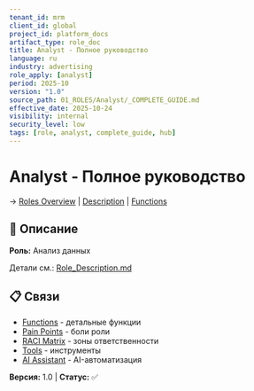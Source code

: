 ```yaml
---
tenant_id: mrm
client_id: global
project_id: platform_docs
artifact_type: role_doc
title: Analyst - Полное руководство
language: ru
industry: advertising
role_apply: [analyst]
period: 2025-10
version: "1.0"
source_path: 01_ROLES/Analyst/_COMPLETE_GUIDE.md
effective_date: 2025-10-24
visibility: internal
security_level: low
tags: [role, analyst, complete_guide, hub]
---
```


# Analyst - Полное руководство

→ [Roles Overview](../_README.md) | [Description](./Role_Description.md) | [Functions](./Functions.md)

## 🎯 Описание

**Роль:** Анализ данных

Детали см.: [Role_Description.md](./Role_Description.md)

## 📋 Связи

- [Functions](./Functions.md) - детальные функции  
- [Pain Points](./Pain_Points.md) - боли роли  
- [RACI Matrix](./RACI_Matrix.md) - зоны ответственности  
- [Tools](./Tools_Access.md) - инструменты  
- [AI Assistant](./AI_Assistant.md) - AI-автоматизация

**Версия:** 1.0 | **Статус:** ✅
